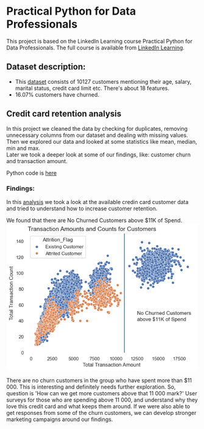 # Practical Python for Data Professionals

This project is based on the LinkedIn Learning course Practical Python for Data Professionals. The full course is available from [LinkedIn Learning](https://www.linkedin.com/learning/practical-python-for-data-professionals/introduction?dApp=59033956).  

## Dataset description:  
* This [dataset](https://github.com/Anna-Roman/practical-python-for-data-professionals-4358485/blob/main/data/BankChurners_v2.csv) consists of 10127 customers mentioning their age, salary, marital status, credit card limit etc. There's about 18 features.  
* 16.07% customers have churned.

## Credit card retention analysis  
In this project we cleaned the data by checking for duplicates, removing unnecessary columns from our dataset and dealing with missing values.  
Then we explored our data and looked at some statistics like mean, median, min and max.   
Later we took a deeper look at some of our findings, like: customer churn and transaction amount.     

Python code is [here](https://github.com/Anna-Roman/practical-python-for-data-professionals-4358485/blob/main/data/cleaning_data.ipynb)  


###  Findings:
In this [analysis](https://github.com/Anna-Roman/practical-python-for-data-professionals-4358485/blob/main/data/cleaning_data.ipynb) we took a look at the available credin card customer data and tried to understand how to increase customer retention.   

We found that there are No Churned Customers above $11K of Spend.   
![No Churned Customers above $11K](https://github.com/Anna-Roman/practical-python-for-data-professionals-4358485/blob/main/no_churned_customers.png)  

There are no churn customers in the group who have spent more than $11 000. This is interesting and definitely needs further exploration. So, question is 'How can we get more customers above that 11 000 mark?' User surveys for those who are spending above 11 000, and understand why they love this credit card and what keeps them around. If we were also able to get responses from some of the churn customers, we can develop stronger marketing campaigns around our findings.

          


                            

